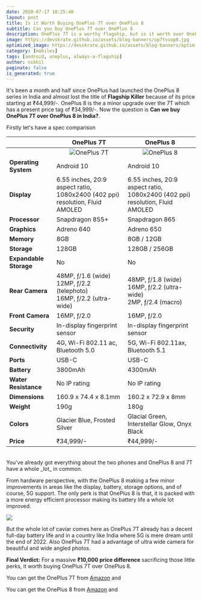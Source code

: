 ```yaml
---
date: 2020-07-17 10:25:40
layout: post
title: Is it Worth Buying OnePlus 7T over OnePlus 8
subtitle: Can you buy OnePlus 7T over OnePlus 8
description: OnePlus 7T is a worthy flagship, but is it worth over OnePlus 8
image: https://devskrate.github.io/assets/blog-banners/op7tvsop8.jpg
optimized_image: https://devskrate.github.io/assets/blog-banners/optimized/op7tvsop8.webp
category: [mobiles]
tags: [android, oneplus, always-a-flagship]
author: nikhil
paginate: false
is_generated: true
---
```


It's been a month and half since OnePlus had launched the OnePlus 8 series in India and almost lost the title of **Flagship Killer** because of its price starting at ₹44,999/-. OnePlus 8 is the a minor upgrade over the 7T which has a present price tag of ₹34,999/-. Now the question is **Can we buy OnePlus 7T over OnePlus 8 in India?**.

Firstly let's have a spec comparison

|                        | OnePlus 7T                                                                                                                                | OnePlus 8                                                                                                                              |
| ---------------------- | ----------------------------------------------------------------------------------------------------------------------------------------- | -------------------------------------------------------------------------------------------------------------------------------------- |
|                        | <center><img src="https://devskrate.github.io/assets/images/oneplus/oneplus-7t-render.jpg" alt="OnePlus 7T" title="OnePlus 7T"/></center> | <center><img src="https://devskrate.github.io/assets/images/oneplus/oneplus-8-render.jpg" alt="OnePlus 8" title="OnePlus 8"/></center> |
| **Operating System**   | Android 10                                                                                                                                | Android 10                                                                                                                             |
| **Display**            | 6.55 inches, 20:9 aspect ratio, 1080x2400 (402 ppi) resolution, Fluid AMOLED                                                              | 6.55 inches, 20:9 aspect ratio, 1080x2400 (402 ppi) resolution, Fluid AMOLED                                                           |
| **Processor**          | Snapdragon 855+                                                                                                                           | Snapdragon 865                                                                                                                         |
| **Graphics**           | Adreno 640                                                                                                                                | Adreno 650                                                                                                                             |
| **Memory**             | 8GB                                                                                                                                       | 8GB / 12GB                                                                                                                             |
| **Storage**            | 128GB                                                                                                                                     | 128GB / 256GB                                                                                                                          |
| **Expandable Storage** | No                                                                                                                                        | No                                                                                                                                     |
| **Rear Camera**        | 48MP, ƒ/1.6 (wide)<br/>12MP, ƒ/2.2 (telephoto)<br/>16MP, ƒ/2.2 (ultra-wide)                                                               | 48MP, ƒ/1.8 (wide)<br/>16MP, ƒ/2.2 (ultra-wide)<br/>2MP, ƒ/2.4 (macro)                                                                 |
| **Front Camera**       | 16MP, ƒ/2.0                                                                                                                               | 16MP, ƒ/2.0                                                                                                                            |
| **Security**           | In-display fingerprint sensor                                                                                                             | In-display fingerprint sensor                                                                                                          |
| **Connectivity**       | 4G, Wi-Fi 802.11 ac, Bluetooth 5.0                                                                                                        | 5G, Wi-Fi 802.11ax, Bluetooth 5.1                                                                                                      |
| **Ports**              | USB-C                                                                                                                                     | USB-C                                                                                                                                  |
| **Battery**            | 3800mAh                                                                                                                                   | 4300mAh                                                                                                                                |
| **Water Resistance**   | No IP rating                                                                                                                              | No IP rating                                                                                                                           |
| **Dimensions**         | 160.9 x 74.4 x 8.1mm                                                                                                                      | 160.2 x 72.9 x 8mm                                                                                                                     |
| **Weight**             | 190g                                                                                                                                      | 180g                                                                                                                                   |
| **Colors**             | Glacier Blue, Frosted Silver                                                                                                              | Glacial Green, Interstellar Glow, Onyx Black                                                                                           |
| **Price**              | ₹34,999/-                                                                                                                                 | ₹44,999/-                                                                                                                              |

<br/>
You've already got everything about the two phones and OnePlus 8 and 7T have a whole _lot_ in common.

From hardware perspective, with the OnePlus 8 making a few minor improvements in areas like the display, battery, storage options, and of course, 5G support. The only perk is that OnePlus 8 is that, it is packed with a more energy efficient processor making its battery life a whole lot improved.

<img src="https://devskrate.github.io/assets/images/oneplus/cpu-performance.webp" />

But the whole lot of caviar comes here as OnePlus 7T already has a decent full-day battery life and in a country like India where 5G is mere dream until the end of 2022. Also OnePlus 7T had a advantage of ultra wide camera for beautiful and wide angled photos.

**Final Verdict:** For a massive **₹10,000 price difference** sacrificing those little perks, it worth buying OnePlus 7T over OnePlus 8.

You can get the OnePlus 7T from <a href="https://amzn.to/3ezAdJ9" target="_blank">Amazon</a> and <a href="https://www.oneplus.in/oneplus-7t?from=7t" target="_blank"></a>

You can get the OnePlus 8 from <a href="https://amzn.to/3jjcyAD" target="_blank">Amazon</a> and <a href="https://www.oneplus.in/oneplus-8?from=8" target="_blank"></a>
